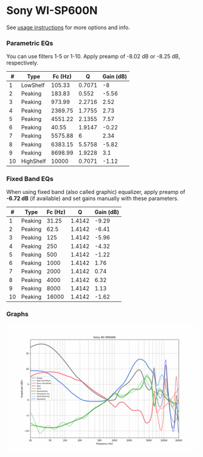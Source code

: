 # Sony WI-SP600N
See [usage instructions](https://github.com/jaakkopasanen/AutoEq#usage) for more options and info.

### Parametric EQs
You can use filters 1-5 or 1-10. Apply preamp of -8.02 dB or -8.25 dB, respectively.

|   # | Type      |   Fc (Hz) |      Q |   Gain (dB) |
|-----|-----------|-----------|--------|-------------|
|   1 | LowShelf  |    105.33 | 0.7071 |       -8    |
|   2 | Peaking   |    183.83 | 0.552  |       -5.56 |
|   3 | Peaking   |    973.99 | 2.2716 |        2.52 |
|   4 | Peaking   |   2369.75 | 1.7755 |        2.73 |
|   5 | Peaking   |   4551.22 | 2.1355 |        7.57 |
|   6 | Peaking   |     40.55 | 1.9147 |       -0.22 |
|   7 | Peaking   |   5575.88 | 6      |        2.34 |
|   8 | Peaking   |   6383.15 | 5.5758 |       -5.82 |
|   9 | Peaking   |   8698.99 | 1.9228 |        3.1  |
|  10 | HighShelf |  10000    | 0.7071 |       -1.12 |

### Fixed Band EQs
When using fixed band (also called graphic) equalizer, apply preamp of **-6.72 dB** (if available) and set gains manually with these parameters.

|   # | Type    |   Fc (Hz) |      Q |   Gain (dB) |
|-----|---------|-----------|--------|-------------|
|   1 | Peaking |     31.25 | 1.4142 |       -9.29 |
|   2 | Peaking |     62.5  | 1.4142 |       -6.41 |
|   3 | Peaking |    125    | 1.4142 |       -5.96 |
|   4 | Peaking |    250    | 1.4142 |       -4.32 |
|   5 | Peaking |    500    | 1.4142 |       -1.22 |
|   6 | Peaking |   1000    | 1.4142 |        1.76 |
|   7 | Peaking |   2000    | 1.4142 |        0.74 |
|   8 | Peaking |   4000    | 1.4142 |        6.32 |
|   9 | Peaking |   8000    | 1.4142 |        1.13 |
|  10 | Peaking |  16000    | 1.4142 |       -1.62 |

### Graphs
![](./Sony%20WI-SP600N.png)
